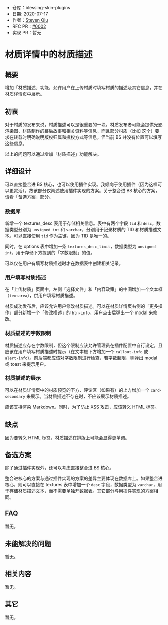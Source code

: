 - 仓库：blessing-skin-plugins
- 日期: 2020-07-17
- 作者：[Steven Qiu](https://github.com/tnqzh123)
- RFC PR：[#0002](https://github.com/bs-community/rfcs/pull/2)
- 实现 PR：暂无

# 材质详情中的材质描述

## 概要

增加「材质描述」功能，允许用户在上传材质时填写材质的描述及其它信息，并在材质详情页中展示。

## 初衷

对于材质的发布来说，材质描述可以是很重要的一块。材质发布者可能会提供光影渲染图、材质制作的幕后故事和相关资料等信息，而且部分材质（比如 [这个](https://www.mcbbs.net/thread-1073023-1-1.html)）要求在转载时明确说明版权归属和授权方式等信息，但当前 BS 并没有位置可以填写这些信息。

以上的问题可以通过增加「材质描述」功能解决。

## 详细设计

可以直接整合进 BS 核心，也可以使用插件实现。我倾向于使用插件（因为这样可以更灵活），故该部分仅阐述使用插件实现的方案。关于整合进 BS 核心的方案，请看「备选方案」部分。

### 数据库

新增一个 textures_desc 表用于存储相关信息。表中有两个字段 `tid` 和 `desc`，数据类型分别为 `unsigned int` 和 `varchar`，分别用于记录材质的 TID 和材质描述文本。可以直接使用 `tid` 作为主键，因为 TID 是唯一的。

同时，在 options 表中增加一条 `textures_desc_limit`，数据类型为 `unsigned int`，用于存储下方提到的「字数限制」的值。

可以仅在用户有填写材质描述时才在数据表中创建相关记录。

### 用户填写材质描述

在「上传材质」页面中，左侧「选择文件」和「内容政策」的中间增加一个文本框（`textarea`），供用户填写材质描述。

材质成功发布后，应该允许用户修改材质描述。可以在材质详情页右侧的「更多操作」部分新增一个「修改描述」的 `btn-info`，用户点击后弹出一个 modal 来修改。

### 材质描述的字数限制

材质描述应存在字数限制，但这个限制应该允许管理员在插件配置中自行设定，且应该在用户填写材质描述时提示（在文本框下方增加一个 `callout-info` 或 `alert-info`）。前后端都应该对字数限制进行检查，若字数超限，则弹出 modal 或 toast 来提示用户。

### 材质描述的展示

可以在材质详情页中的材质预览的下方、评论区（如果有）的上方增加一个 `card-secondary` 来展示。当材质描述不存在时，不应该展示材质描述。

应该支持渲染 Markdown。同时，为了防止 XSS 攻击，应该转义 HTML 标签。

## 缺点

因为要转义 HTML 标签，材质描述在排版上可能会显得更单调。

## 备选方案

除了通过插件实现外，还可以考虑直接整合进 BS 核心。

整合进核心的方案与通过插件实现的方案的差异主要体现在数据库上。如果整合进核心，则可以直接在 textures 表中增加一个 `desc` 字段，数据类型为 `varchar`，用于存储材质描述文本，而不需要单独开数据表。其它部分与用插件实现的方案相同。

## FAQ

暂无。

## 未能解决的问题

暂无。

## 相关内容

暂无。

## 其它

暂无。